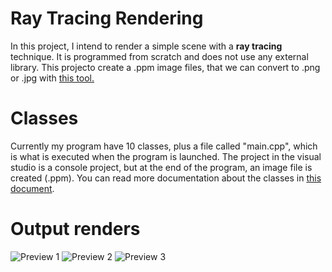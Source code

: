 # Ray Tracing Rendering

In this project, I intend to render a simple scene with a **ray tracing** technique. It is programmed from scratch and does not use any external library. This projecto create a .ppm image files, that we can convert to .png or .jpg with [this tool.](https://convertio.co/es/ppm-png/)

# Classes

Currently my program have 10 classes, plus a file called "main.cpp", which is what is executed when the program is launched. The project in the visual studio is a console project, but at the end of the program, an image file is created (.ppm). You can read more documentation about the classes in [this document](https://github.com/JorgeBarcena3/Ray-Tracing-Rendering/blob/master/documentation/JorgeBarcena_RayTracing.pdf).


# Output renders

![Preview 1](https://github.com/JorgeBarcena3/Ray-Tracing-Rendering/blob/master/output/Preview1.jpg)
![Preview 2](https://github.com/JorgeBarcena3/Ray-Tracing-Rendering/blob/master/output/Preview2.jpg)
![Preview 3](https://github.com/JorgeBarcena3/Ray-Tracing-Rendering/blob/master/output/Preview3.png)
